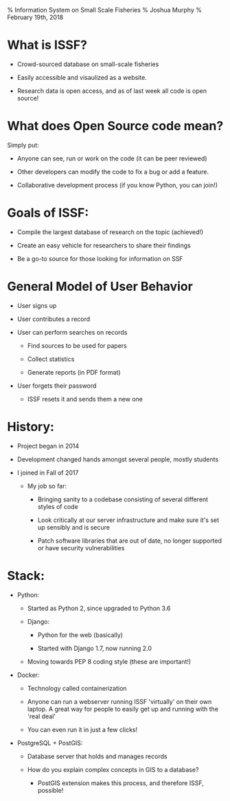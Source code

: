 % Information System on Small Scale Fisheries
% Joshua Murphy
% February 19th, 2018

# What is ISSF?

- Crowd-sourced database on small-scale fisheries

- Easily accessible and visaulized as a website.

- Research data is open access, and as of last week all code is open source! 

# What does Open Source code mean?
Simply put:

-   Anyone can see, run or work on the code (it can be peer reviewed)

-   Other developers can modify the code to fix a bug or add a feature.

-   Collaborative development process (if you know Python, you can join!) 


# Goals of ISSF:

-   Compile the largest database of research on the topic (achieved!)

-   Create an easy vehicle for researchers to share their findings  

-   Be a go-to source for those looking for information on SSF

# General Model of User Behavior 

-   User signs up 

-   User contributes a record 

-   User can perform searches on records

    - Find sources to be used for papers

    - Collect statistics

    - Generate reports (in PDF format)

-   User forgets their password

    - ISSF resets it and sends them a new one


# History: 

-   Project began in 2014

-   Development changed hands amongst several people, mostly students

-   I joined in Fall of 2017

    - My job so far:

        - Bringing sanity to a codebase consisting of several different
          styles of code

        - Look critically at our server infrastructure and make sure it's set
          up sensibly and is secure

        - Patch software libraries that are out of date, no longer supported or
          have security vulnerabilities

# Stack: 

-   Python:

    - Started as Python 2, since upgraded to Python 3.6

    - Django:

        - Python for the web (basically)

        - Started with Django 1.7, now running 2.0 

    - Moving towards PEP 8 coding style (these are important!)

-   Docker:

    - Technology called containerization

    - Anyone can run a webserver running ISSF 'virtually' on
      their own laptop. A great way for people to easily get up and running
with the 'real deal'
    - You can even run it in just a few clicks!

- PostgreSQL + PostGIS:

    - Database server that holds and manages records

    - How do you explain complex concepts in GIS to a database?

        - PostGIS extension makes this process, and therefore ISSF, possible!
        

